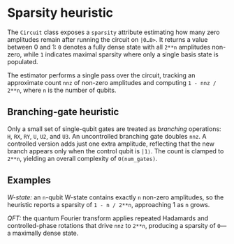 # Sparsity heuristic

The `Circuit` class exposes a `sparsity` attribute estimating how many zero
amplitudes remain after running the circuit on `|0…0>`.  It returns a value
between 0 and 1: `0` denotes a fully dense state with all `2**n` amplitudes
non-zero, while `1` indicates maximal sparsity where only a single basis state
is populated.

The estimator performs a single pass over the circuit, tracking an
approximate count `nnz` of non-zero amplitudes and computing `1 - nnz / 2**n`,
where `n` is the number of qubits.

## Branching-gate heuristic

Only a small set of single-qubit gates are treated as *branching* operations:
`H`, `RX`, `RY`, `U`, `U2`, and `U3`.  An uncontrolled branching gate doubles
`nnz`.  A controlled version adds just one extra amplitude, reflecting that the
new branch appears only when the control qubit is `|1⟩`.  The count is clamped
to `2**n`, yielding an overall complexity of `O(num_gates)`.

## Examples

*W-state:* an `n`-qubit W-state contains exactly `n` non-zero amplitudes, so
the heuristic reports a sparsity of `1 - n / 2**n`, approaching 1 as `n`
grows.

*QFT:* the quantum Fourier transform applies repeated Hadamards and
controlled-phase rotations that drive `nnz` to `2**n`, producing a sparsity of
`0`—a maximally dense state.

